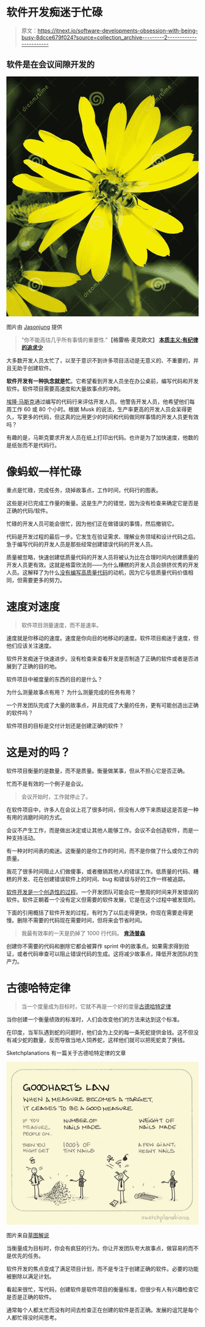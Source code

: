 # 软件开发痴迷于忙碌

> 原文：<https://itnext.io/software-developments-obsession-with-being-busy-8dcce679f024?source=collection_archive---------2----------------------->

## 软件是在会议间隙开发的

![](img/c7ddacdf41b1540118544b7f61ae5e42.png)

图片由 [Jasonjung](https://www.dreamstime.com/jasonjung_info) 提供

> "你不能高估几乎所有事情的重要性."**【格雷格·麦克欧文】** [**本质主义:有纪律的追求少**](https://www.goodreads.com/work/quotes/25369241)

大多数开发人员太忙了，以至于意识不到许多项目活动是无意义的、不重要的，并且无助于创建软件。

**软件开发有一种执念就是忙**。它希望看到开发人员坐在办公桌前，编写代码和开发软件。软件项目需要高速度和大量故事点的冲刺。

[埃隆·马斯克](https://en.wikipedia.org/wiki/Elon_Musk)通过编写的代码行来评估开发人员。他警告开发人员，他希望他们每周工作 60 或 80 个小时。根据 Musk 的说法，生产率更高的开发人员会呆得更久，写更多的代码，但这真的比用更少的时间和代码做同样事情的开发人员更有效吗？

有趣的是，马斯克要求开发人员在纸上打印出代码。也许是为了加快速度，他数的是纸张而不是代码行。

# 像蚂蚁一样忙碌

重点是忙碌，完成任务，烧掉故事点，工作时间，代码行的图表。

这些是对已完成工作量的衡量。这是生产力的错觉，因为没有检查来确定它是否是正确的代码/软件。

忙碌的开发人员可能会很忙，因为他们正在做错误的事情，然后撤销它。

代码是开发过程的最后一步。它发生在验证需求、理解业务领域和设计代码之后。急于编写代码的开发人员是那些经常创建错误代码的开发人员。

质量被忽略，快速创建低质量代码的开发人员将被认为比在合理时间内创建质量的开发人员更有效。这就是格雷欣法则——为什么糟糕的开发人员会排挤优秀的开发人员。这解释了为什么[没有编写高质量代码](/there-is-no-benefit-or-incentive-for-developers-to-create-quality-code-on-software-projects-a89aae0f8c35)的动机，因为它与低质量代码价值相同，但需要更多的努力。

# 速度对速度

> 软件项目测量速度，而不是速率。

速度就是你移动的速度。速度是你向目的地移动的速度。软件项目痴迷于速度，但他们应该关注速度。

软件开发痴迷于快速进步。没有检查来查看开发是否制造了正确的软件或者是否进展到了正确的目的地。

软件项目中被度量的东西的目的是什么？

为什么测量故事点有用？
为什么测量完成的任务有用？

一个开发团队完成了大量的故事点，并且完成了大量的任务，更有可能创造出正确的软件吗？

软件项目的目标是交付计划还是创建正确的软件？

# 这是对的吗？

软件项目衡量的是数量，而不是质量。衡量做某事，但从不担心它是否正确。

忙而不是有效的一个例子是会议。

> 会议开始时，工作就停止了。

在软件项目中，许多人在会议上花了很多时间，但没有人停下来质疑这是否是一种有用的消磨时间的方式。

会议不产生工作，而是做出决定或让其他人能够工作。会议不会创造软件，而是一种支持活动。

有一种对时间表的痴迷。这衡量的是你工作的时间，而不是你做了什么或你工作的质量。

我花了很多时间阻止人们做傻事，或者撤销其他人的错误工作。低质量的代码、糟糕的开发、花在创建错误软件上的时间、bug 和错误与好的工作一样被追踪。

[软件开发是一个创造性的过程](/software-development-is-misunderstood-quality-is-fastest-way-to-get-code-into-production-f1f5a0792c69)。一个开发团队可能会花一整周的时间来开发错误的软件。软件正朝着一个没有定义但需要的软件发展，它是在这个过程中被发现的。

下面的引用概括了软件开发的过程，有时为了以后走得更快，你现在需要走得更慢。删除不需要的代码现在需要时间，但将来会节省时间。

> 我最有效率的一天是扔掉了 1000 行代码。 [**肯汤普森**](https://www.brainyquote.com/authors/ken-thompson-quotes)

创建你不需要的代码和删除它都会被算作 sprint 中的故事点。如果需求得到验证，或者代码审查可以阻止错误代码的生成。这将减少故事点，降低开发团队的生产力。

# 古德哈特定律

> 当一个度量成为目标时，它就不再是一个好的度量[古德哈特定律](https://en.wikipedia.org/wiki/Goodhart%27s_law)

当你创建一个衡量绩效的标准时，人们会改变他们的方法来达到这个标准。

在印度，当军队遇到蛇的问题时，他们会为上交的每一条死蛇提供金钱。这不但没有减少蛇的数量，反而导致当地人饲养蛇，这样他们就可以把死蛇卖了换钱。

Sketchplanations 有一篇关于古德哈特定律的文章

![](img/c948c75857f08d930a1f197026b0c867.png)

图片来自[草图解说](https://sketchplanations.com/goodharts-law)

当衡量成为目标时，你会有疯狂的行为。你让开发团队夸大故事点，做容易的而不是优先的任务。

软件开发的焦点变成了满足项目计划，而不是专注于创建正确的软件。必要的功能被删除以满足计划。

看起来很忙，写代码，创建软件是软件项目的衡量标准，但很少有人有兴趣检查它是否是正确的软件。

通常每个人都太忙而没有时间去检查正在创建的软件是否正确。发展的诅咒是每个人都忙得没时间思考。